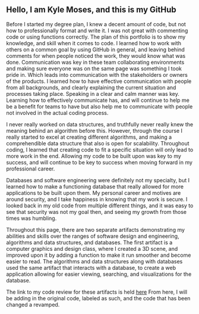 ## Hello, I am Kyle Moses, and this is my GitHub

Before I started my degree plan, I knew a decent amount of code, but not how to professionally format and write it. I was not great with commenting code or using functions correctly. The plan of this portfolio is to show my knowledge, and skill when it comes to code. 
I learned how to work with others on a common goal by using GitHub in general, and leaving behind comments for when people noticed the work, they would know what was done. Communication was key in these team collaborating environments and making sure everyone was on the same page was something I took pride in. Which leads into communication with the stakeholders or owners of the products. I learned how to have effective communication with people from all backgrounds, and clearly explaining the current situation and processes taking place. Speaking in a clear and calm manner was key. Learning how to effectively communicate has, and will continue to help me be a benefit for teams to have but also help me to communicate with people not involved in the actual coding process.

I never really worked on data structures, and truthfully never really knew the meaning behind an algorithm before this. However, through the course I really started to excel at creating different algorithms, and making a comprehendible data structure that also is open for scalability. Throughout coding, I learned that creating code to fit a specific situation will only lead to more work in the end. Allowing my code to be built upon was key to my success, and will continue to be key to success when moving forward in my professional career. 

Databases and software engineering were definitely not my specialty, but I learned how to make a functioning database that really allowed for more applications to be built upon them. My personal career and motives are around security, and I take happiness in knowing that my work is secure. I looked back in my old code from multiple different things, and it was easy to see that security was not my goal then, and seeing my growth from those times was humbling. 

Throughout this page, there are two separate artifacts demonstrating my abilities and skills over the ranges of software design and engineering, algorithms and data structures, and databases. 
The first artifact is a computer graphics and design class, where I created a 3D scene, and improved upon it by adding a function to make it run smoother and become easier to read. 
The algorithms and data structures along with databases used the same artifact that interacts with a database, to create a web application allowing for easier viewing, searching, and visualizations for the database. 

The link to my code review for these artifacts is held [here](https://youtu.be/YXB7MF9owdE)
From here, I will be adding in the original code, labeled as such, and the code that has been changed a revamped. 

